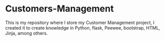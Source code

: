 # Customers-Management

This is my repository where I store my Customer Management project, I created it to create knowledge in Python, flask, Peewee, bootstrap, HTML, Jinja, among others.
